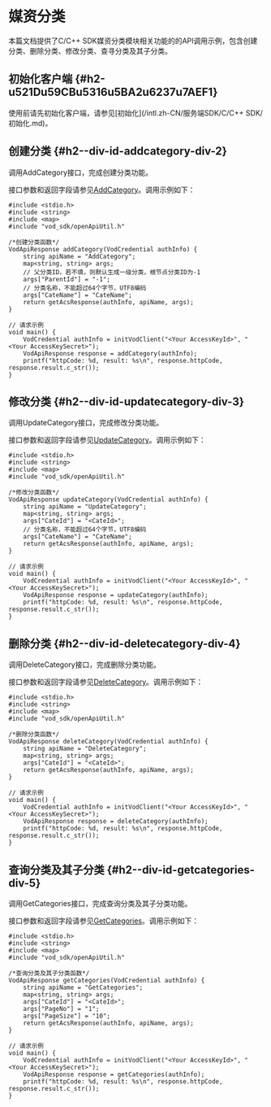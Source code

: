 媒资分类 
=========================

本篇文档提供了C/C++ SDK媒资分类模块相关功能的的API调用示例，包含创建分类、删除分类、修改分类、查寻分类及其子分类。

初始化客户端 {#h2-u521Du59CBu5316u5BA2u6237u7AEF1}
--------------------------------------------

使用前请先初始化客户端，请参见[初始化](/intl.zh-CN/服务端SDK/C/C++ SDK/初始化.md)。

创建分类 {#h2--div-id-addcategory-div-2}
------------------------------------

调用AddCategory接口，完成创建分类功能。

接口参数和返回字段请参见[AddCategory](/intl.zh-CN/服务端API/媒资管理/媒资分类/创建分类.md)。调用示例如下：

    #include <stdio.h>
    #include <string>
    #include <map>
    #include "vod_sdk/openApiUtil.h"
    
    /*创建分类函数*/
    VodApiResponse addCategory(VodCredential authInfo) {
        string apiName = "AddCategory";
        map<string, string> args;
        // 父分类ID，若不填，则默认生成一级分类，根节点分类ID为-1
        args["ParentId"] = "-1";
        // 分类名称，不能超过64个字节，UTF8编码
        args["CateName"] = "CateName";
        return getAcsResponse(authInfo, apiName, args);
    }
    
    // 请求示例
    void main() {
        VodCredential authInfo = initVodClient("<Your AccessKeyId>", "<Your AccessKeySecret>");
        VodApiResponse response = addCategory(authInfo);
        printf("httpCode: %d, result: %s\n", response.httpCode, response.result.c_str());
    }



修改分类 {#h2--div-id-updatecategory-div-3}
---------------------------------------

调用UpdateCategory接口，完成修改分类功能。

接口参数和返回字段请参见[UpdateCategory](/intl.zh-CN/服务端API/媒资管理/媒资分类/更新分类.md)。调用示例如下：

    #include <stdio.h>
    #include <string>
    #include <map>
    #include "vod_sdk/openApiUtil.h"
    
    /*修改分类函数*/
    VodApiResponse updateCategory(VodCredential authInfo) {
        string apiName = "UpdateCategory";
        map<string, string> args;
        args["CateId"] = "<CateId>";
        // 分类名称，不能超过64个字节，UTF8编码
        args["CateName"] = "CateName";
        return getAcsResponse(authInfo, apiName, args);
    }
    
    // 请求示例
    void main() {
        VodCredential authInfo = initVodClient("<Your AccessKeyId>", "<Your AccessKeySecret>");
        VodApiResponse response = updateCategory(authInfo);
        printf("httpCode: %d, result: %s\n", response.httpCode, response.result.c_str());
    }



删除分类 {#h2--div-id-deletecategory-div-4}
---------------------------------------

调用DeleteCategory接口，完成删除分类功能。

接口参数和返回字段请参见[DeleteCategory](/intl.zh-CN/服务端API/媒资管理/媒资分类/删除分类.md)。调用示例如下：

    #include <stdio.h>
    #include <string>
    #include <map>
    #include "vod_sdk/openApiUtil.h"
    
    /*删除分类函数*/
    VodApiResponse deleteCategory(VodCredential authInfo) {
        string apiName = "DeleteCategory";
        map<string, string> args;
        args["CateId"] = "<CateId>";
        return getAcsResponse(authInfo, apiName, args);
    }
    
    // 请求示例
    void main() {
        VodCredential authInfo = initVodClient("<Your AccessKeyId>", "<Your AccessKeySecret>");
        VodApiResponse response = deleteCategory(authInfo);
        printf("httpCode: %d, result: %s\n", response.httpCode, response.result.c_str());
    }



查询分类及其子分类 {#h2--div-id-getcategories-div-5}
-------------------------------------------

调用GetCategories接口，完成查询分类及其子分类功能。

接口参数和返回字段请参见[GetCategories](/intl.zh-CN/服务端API/媒资管理/媒资分类/获取分类及子分类.md)。调用示例如下：

    #include <stdio.h>
    #include <string>
    #include <map>
    #include "vod_sdk/openApiUtil.h"
    
    /*查询分类及其子分类函数*/
    VodApiResponse getCategories(VodCredential authInfo) {
        string apiName = "GetCategories";
        map<string, string> args;
        args["CateId"] = "<CateId>";
        args["PageNo"] = "1";
        args["PageSize"] = "10";
        return getAcsResponse(authInfo, apiName, args);
    }
    
    // 请求示例
    void main() {
        VodCredential authInfo = initVodClient("<Your AccessKeyId>", "<Your AccessKeySecret>");
        VodApiResponse response = getCategories(authInfo);
        printf("httpCode: %d, result: %s\n", response.httpCode, response.result.c_str());
    }


